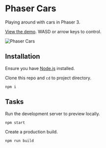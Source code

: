 # Phaser Cars

Playing around with cars in Phaser 3.

[View the demo](https://sebsowter.github.io/phaser-cars/). WASD or arrow keys to control.

![Phaser Cars](https://user-images.githubusercontent.com/7384630/71774465-10e80700-2f67-11ea-8261-f22e4a22c1b2.png)

## Installation

Ensure you have [Node.js](https://nodejs.org) installed.

Clone this repo and `cd` to project directory.

```
npm i
```

## Tasks

Run the development server to preview locally.
```
npm start
```

Create a production build.
```
npm run build
```
